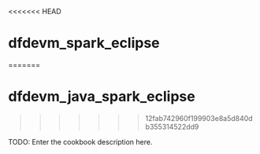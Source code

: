 <<<<<<< HEAD
# dfdevm_spark_eclipse
=======
# dfdevm_java_spark_eclipse
>>>>>>> 12fab742960f199903e8a5d840db355314522dd9

TODO: Enter the cookbook description here.

